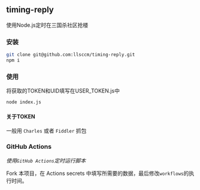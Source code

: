 ## timing-reply
使用Node.js定时在三国杀社区抢楼

### 安装
```bash
git clone git@github.com:llsccm/timing-reply.git
npm i
```
### 使用
将获取的TOKEN和UID填写在USER_TOKEN.js中
```bash
node index.js
```

#### 关于TOKEN

一般用 `Charles` 或者 `Fiddler` 抓包

### GitHub Actions

*使用`GitHub Actions`定时运行脚本*

Fork 本项目，在 Actions secrets 中填写所需要的数据，最后修改`workflows`的执行时间。

